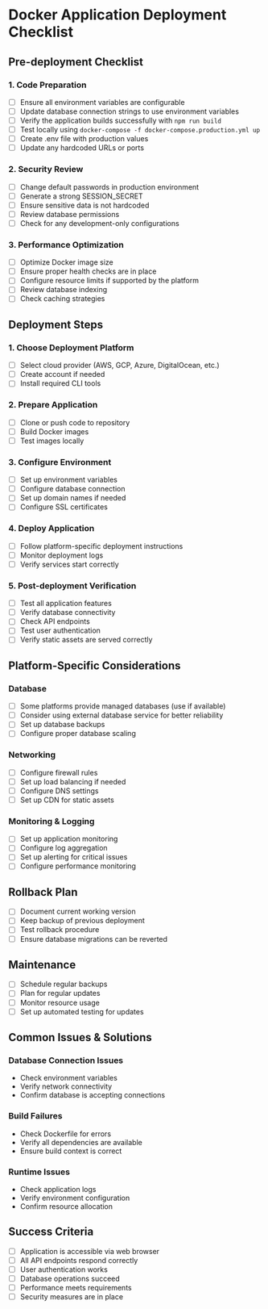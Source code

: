 # Docker Application Deployment Checklist

## Pre-deployment Checklist

### 1. Code Preparation
- [ ] Ensure all environment variables are configurable
- [ ] Update database connection strings to use environment variables
- [ ] Verify the application builds successfully with `npm run build`
- [ ] Test locally using `docker-compose -f docker-compose.production.yml up`
- [ ] Create .env file with production values
- [ ] Update any hardcoded URLs or ports

### 2. Security Review
- [ ] Change default passwords in production environment
- [ ] Generate a strong SESSION_SECRET
- [ ] Ensure sensitive data is not hardcoded
- [ ] Review database permissions
- [ ] Check for any development-only configurations

### 3. Performance Optimization
- [ ] Optimize Docker image size
- [ ] Ensure proper health checks are in place
- [ ] Configure resource limits if supported by the platform
- [ ] Review database indexing
- [ ] Check caching strategies

## Deployment Steps

### 1. Choose Deployment Platform
- [ ] Select cloud provider (AWS, GCP, Azure, DigitalOcean, etc.)
- [ ] Create account if needed
- [ ] Install required CLI tools

### 2. Prepare Application
- [ ] Clone or push code to repository
- [ ] Build Docker images
- [ ] Test images locally

### 3. Configure Environment
- [ ] Set up environment variables
- [ ] Configure database connection
- [ ] Set up domain names if needed
- [ ] Configure SSL certificates

### 4. Deploy Application
- [ ] Follow platform-specific deployment instructions
- [ ] Monitor deployment logs
- [ ] Verify services start correctly

### 5. Post-deployment Verification
- [ ] Test all application features
- [ ] Verify database connectivity
- [ ] Check API endpoints
- [ ] Test user authentication
- [ ] Verify static assets are served correctly

## Platform-Specific Considerations

### Database
- [ ] Some platforms provide managed databases (use if available)
- [ ] Consider using external database service for better reliability
- [ ] Set up database backups
- [ ] Configure proper database scaling

### Networking
- [ ] Configure firewall rules
- [ ] Set up load balancing if needed
- [ ] Configure DNS settings
- [ ] Set up CDN for static assets

### Monitoring & Logging
- [ ] Set up application monitoring
- [ ] Configure log aggregation
- [ ] Set up alerting for critical issues
- [ ] Configure performance monitoring

## Rollback Plan
- [ ] Document current working version
- [ ] Keep backup of previous deployment
- [ ] Test rollback procedure
- [ ] Ensure database migrations can be reverted

## Maintenance
- [ ] Schedule regular backups
- [ ] Plan for regular updates
- [ ] Monitor resource usage
- [ ] Set up automated testing for updates

## Common Issues & Solutions

### Database Connection Issues
- Check environment variables
- Verify network connectivity
- Confirm database is accepting connections

### Build Failures
- Check Dockerfile for errors
- Verify all dependencies are available
- Ensure build context is correct

### Runtime Issues
- Check application logs
- Verify environment configuration
- Confirm resource allocation

## Success Criteria
- [ ] Application is accessible via web browser
- [ ] All API endpoints respond correctly
- [ ] User authentication works
- [ ] Database operations succeed
- [ ] Performance meets requirements
- [ ] Security measures are in place